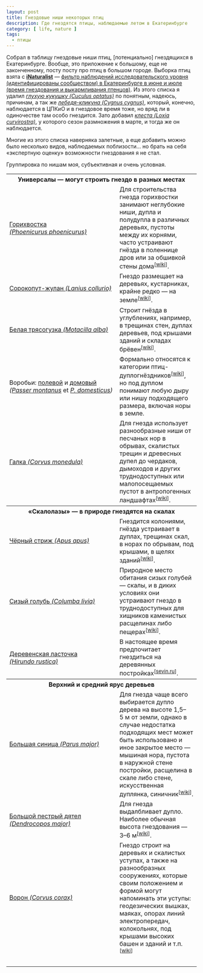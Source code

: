 ```yaml
---
layout: post
title: Гнездовые ниши некоторых птиц
description: Где гнездятся птицы, наблюдаемые летом в Екатеринбурге
category: [ life, nature ]
tags:
  - птицы
---
```

Собрал в таблицу гнездовые ниши птиц, [потенциально] гнездящихся в Екатеринбурге. Вообще, это приложение
к большому, еще не законченному, посту посту про птиц в большом городе. Выборка птиц взята с **[iNaturalist][selection]** —
[фильтр наблюдений исследовательского уровня (идентифицированы сообществом) в Екатеринбурге в июне и июле
(время гнездования и выкармливания птенцов)][selection]. Из этого списка я удалил *[глухую кукушку (Cuculus optatus)][cuculus-optatus]*
по понятным, надеюсь, причинам, а так же *[лебедя-кликуна (Cygnus cygnus)][cygnus-cygnus]*, который, конечно, наблюдается
в ЦПКиО и в гнездовое время тоже, но вряд ли в одиночестве там особо гнездится. Зато добавил *[клеста (Loxia curvirostra)][loxia-curvirostra]*,
у которого сезон размножения в марте, и тогда же он наблюдается.

Многие из этого списка наверняка залетные, а еще добавить можно было несколько видов, наблюдаемых поблизости...
но брать на себя «экспертную оценку» возможности гнездования я не стал.

Группировка по нишам моя, субъективная и очень условная.

<!--more-->

<table class="topped">

<tr><th colspan="2">Универсалы — могут строить гнездо в разных местах</th></tr>

<tr>
<td><a href="https://www.inaturalist.org/taxa/12992">Горихвостка <i>(Phoenicurus phoenicurus)</i></a></td>
<td>Для строительства гнезда горихвостки занимают неглубокие ниши, дупла и полудупла в различных деревьях, пустоты между их корнями, часто устраивают гнёзда в поленнице дров или за обшивкой стены дома<sup class="source">[<a href="https://ru.wikipedia.org/wiki/Обыкновенная_горихвостка">wiki</a>]</sup>.</td>
</tr>

<tr>
<td><a href="https://www.inaturalist.org/taxa/12038">Сорокопут-жулан <i>(Lanius collurio)</i></a></td>
<td>Гнездо размещает на деревьях, кустарниках, крайне редко — на земле<sup class="source">[<a href="https://ru.wikipedia.org/wiki/Обыкновенный_жулан">wiki</a>]</sup>.</td>
</tr>

<tr>
<td><a href="https://www.inaturalist.org/taxa/13695">Белая трясогузка <i>(Motacilla alba)</i></a></td>
<td>Строит гнёзда в углублениях, например, в трещинах стен, дуплах деревьев, под крышами зданий и складах брёвен<sup class="source">[<a href="https://ru.wikipedia.org/wiki/Белая_трясогузка">wiki</a>]</sup>.</td>
</tr>

<tr>
<td>Воробьи: <a href="https://www.inaturalist.org/taxa/13851">полевой</a> и <a href="https://www.inaturalist.org/taxa/13858">домовый</a> <i>(<a href="https://www.inaturalist.org/taxa/13851">Passer montanus</a></i> et <i><a href="https://www.inaturalist.org/taxa/13858">P. domesticus</a>)</i></td>
<td>Формально относятся к категории птиц-дуплогнёздников<sup class="source">[<a href="https://ru.wikipedia.org/wiki/Домовый_воробей">wiki</a>]</sup>, но под дуплом понимают любую дыру или нишу подходящего размера, включая норы в земле.</td>
</tr>

<tr>
<td><a href="https://www.inaturalist.org/taxa/8000">Галка <i>(Corvus monedula)</i></a></td>
<td>Для гнезда использует разнообразные ниши от песчаных нор в обрывах, скалистых трещин и древесных дупел до чердаков, дымоходов и других труднодоступных или малопосещаемых пустот в антропогенных ландшафтах<sup class="source">[<a href="https://ru.wikipedia.org/wiki/Галка">wiki</a>]</sup>.</td>
</tr>

<tr><th colspan="2">«Скалолазы» — в природе гнездятся на скалах</th></tr>

<tr>
<td><a href="https://www.inaturalist.org/taxa/6638">Чёрный стриж <i>(Apus apus)</i></a></td>
<td>Гнездится колониями, гнёзда устраивает в дуплах, трещинах скал, в норах по обрывам, под крышами, в щелях зданий<sup class="source">[<a href="https://ru.wikipedia.org/wiki/Чёрный_стриж">wiki</a>]</sup>.</td>
</tr>

<tr>
<td><a href="https://www.inaturalist.org/taxa/3017">Сизый голубь <i>(Columba livia)</i></a></td>
<td>Природное место обитания сизых голубей — скалы, и в диких условиях они устраивают гнездо в труднодоступных для хищников каменистых расщелинах либо пещерах<sup class="source">[<a href="https://ru.wikipedia.org/wiki/Сизый_голубь">wiki</a>]</sup>.</td>
</tr>

<tr>
<td><a href="https://www.inaturalist.org/taxa/11901">Деревенская ласточка <i>(Hirundo rustica)</i></a></td>
<td>В настоящее время предпочитает гнездиться на деревянных постройках<sup class="source">[<a href="http://www.sevin.ru/vertebrates/index.html?birds/427.html">sevin.ru</a>]</sup>.</td>
</tr>

<tr><th colspan="2">Верхний и средний ярус деревьев</th></tr>

<tr>
<td><a href="https://www.inaturalist.org/taxa/203153">Большая синица <i>(Parus major)</i></a></td>
<td>Для гнезда чаще всего выбирается дупло дерева на высоте 1,5–5 м от земли, однако в случае недостатка подходящих мест может быть использовано и иное закрытое место — мышиная нора, пустота в наружной стене постройки, расщелина в скале либо стене, искусственная дуплянка, синичник<sup class="source">[<a href="https://ru.wikipedia.org/wiki/Большая_синица">wiki</a>]</sup>.</td>
</tr>

<tr>
<td><a href="https://www.inaturalist.org/taxa/17871">Большой пестрый дятел <i>(Dendrocopos major)</i></a></td>
<td>Для гнезда выдалбливает дупло. Наиболее обычная высота гнездования — 3–6 м<sup class="source">[<a href="https://ru.wikipedia.org/wiki/Большой_пёстрый_дятел">wiki</a>]</sup>.</td>
</tr>

<tr>
<td><a href="https://www.inaturalist.org/taxa/8010">Ворон <i>(Corvus corax)</i></a></td>
<td>Гнездо строит на деревьях и скалистых уступах, а также на разнообразных сооружениях, которые своим положением и формой могут напоминать эти уступы: геодезических вышках, маяках, опорах линий электропередач, колокольнях, под крышами высоких башен и зданий и т.п.<sup class="source">[<a href="https://ru.wikipedia.org/wiki/Ворон">wiki</a>]</sup></td>
</tr>

<tr>
<td><a href=""> <i></i></a></td>
<td></td>
</tr>

<tr>
<td><a href=""> <i></i></a></td>
<td></td>
</tr>

<tr>
<td><a href=""> <i></i></a></td>
<td></td>
</tr>

<tr>
<td><a href=""> <i></i></a></td>
<td></td>
</tr>

<tr>
<td><a href=""> <i></i></a></td>
<td></td>
</tr>

</table>

[selection]: https://www.inaturalist.org/observations?iconic_taxa=Aves&month=6,7&photos&place_id=146966&quality_grade=research&subview=table&verifiable=any&view=species

[cuculus-optatus]: https://www.inaturalist.org/taxa/1927
[cygnus-cygnus]: https://www.inaturalist.org/taxa/6916
[loxia-curvirostra]: https://www.inaturalist.org/taxa/10411
